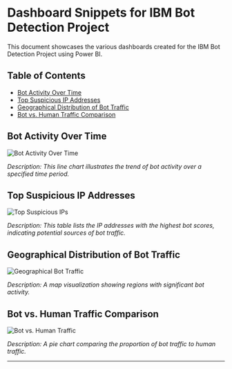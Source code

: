# Dashboard Snippets for IBM Bot Detection Project

This document showcases the various dashboards created for the IBM Bot Detection Project using Power BI.

## Table of Contents

- [Bot Activity Over Time](#bot-activity-over-time)
- [Top Suspicious IP Addresses](#top-suspicious-ip-addresses)
- [Geographical Distribution of Bot Traffic](#geographical-distribution-of-bot-traffic)
- [Bot vs. Human Traffic Comparison](#bot-vs-human-traffic-comparison)

## Bot Activity Over Time

![Bot Activity Over Time](images/bot_activity_over_time.png)

*Description: This line chart illustrates the trend of bot activity over a specified time period.*

## Top Suspicious IP Addresses

![Top Suspicious IPs](images/top_suspicious_ips.png)

*Description: This table lists the IP addresses with the highest bot scores, indicating potential sources of bot traffic.*

## Geographical Distribution of Bot Traffic

![Geographical Bot Traffic](images/geographical_bot_traffic.png)

*Description: A map visualization showing regions with significant bot activity.*

## Bot vs. Human Traffic Comparison

![Bot vs. Human Traffic](images/bot_vs_human_traffic.png)

*Description: A pie chart comparing the proportion of bot traffic to human traffic.*

---

